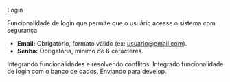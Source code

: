 Login   

Funcionalidade de login que permite que o usuário acesse o sistema com segurança.

- **Email:** Obrigatório, formato válido (ex: usuario@email.com).
- **Senha:** Obrigatória, mínimo de 6 caracteres.

Integrando funcionalidades e resolvendo conflitos.
Integrado funcionalidade de login com o banco de dados.
Enviando para develop.